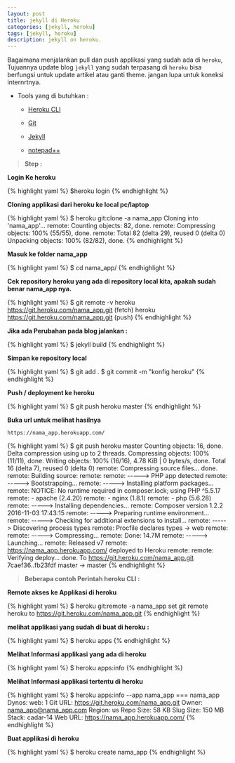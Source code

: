 ```yaml
---
layout: post
title: jekyll di Heroku
categories: [jekyll, heroku]
tags: [jekyll, heroku]
description: jekyll on heroku.
---
```

Bagaimana menjalankan pull dan push applikasi yang sudah ada di `heroku`, Tujuannya update blog `jekyll` yang sudah terpasang di `heroku` bisa berfungsi untuk update artikel atau ganti theme. jangan lupa untuk koneksi internrtnya.

- Tools yang di butuhkan :

	- [Heroku CLI][heroku-CLI]

	- [Git][G-it]

	- [Jekyll][jeky-ll]

	- [notepad++][note-pad]

>**Step :**

**Login Ke heroku**

{% highlight yaml %}
$heroku login
{% endhighlight %}

**Cloning applikasi dari heroku ke local pc/laptop**

{% highlight yaml %}
$ heroku git:clone -a nama_app
Cloning into 'nama_app'...
remote: Counting objects: 82, done.
remote: Compressing objects: 100% (55/55), done.
remote: Total 82 (delta 29), reused 0 (delta 0)
Unpacking objects: 100% (82/82), done.
{% endhighlight %}

**Masuk ke folder nama_app**

{% highlight yaml %}
$ cd nama_app/
{% endhighlight %}

**Cek repository heroku yang ada di repository local kita, apakah sudah benar nama_app nya.**

{% highlight yaml %}
$ git remote -v
heroku  https://git.heroku.com/nama_app.git (fetch)
heroku  https://git.heroku.com/nama_app.git (push)
{% endhighlight %}

**Jika ada Perubahan pada blog jalankan :**

{% highlight yaml %}
$ jekyll build
{% endhighlight %}

**Simpan ke repository local**

{% highlight yaml %}
$ git add .
$ git commit -m "konfig heroku"
{% endhighlight %}

**Push / deployment ke heroku**

{% highlight yaml %}
$ git push heroku master
{% endhighlight %}

**Buka url untuk melihat hasilnya**

`https://nama_app.herokuapp.com/`

{% highlight yaml %}
$ git push heroku master
Counting objects: 16, done.
Delta compression using up to 2 threads.
Compressing objects: 100% (11/11), done.
Writing objects: 100% (16/16), 4.78 KiB | 0 bytes/s, done.
Total 16 (delta 7), reused 0 (delta 0)
remote: Compressing source files... done.
remote: Building source:
remote:
remote: -----> PHP app detected
remote: -----> Bootstrapping...
remote: -----> Installing platform packages...
remote:        NOTICE: No runtime required in composer.lock; using PHP ^5.5.17
remote:        - apache (2.4.20)
remote:        - nginx (1.8.1)
remote:        - php (5.6.28)
remote: -----> Installing dependencies...
remote:        Composer version 1.2.2 2016-11-03 17:43:15
remote: -----> Preparing runtime environment...
remote: -----> Checking for additional extensions to install...
remote: -----> Discovering process types
remote:        Procfile declares types -> web
remote:
remote: -----> Compressing...
remote:        Done: 14.7M
remote: -----> Launching...
remote:        Released v7
remote:        https://nama_app.herokuapp.com/ deployed to Heroku
remote:
remote: Verifying deploy... done.
To https://git.heroku.com/nama_app.git
7caef36..fb23fdf  master -> master
{% endhighlight %}

>**Beberapa contoh Perintah heroku CLI :**

**Remote akses ke Applikasi di heroku**

{% highlight yaml %}
$ heroku git:remote -a nama_app
set git remote heroku to https://git.heroku.com/nama_app.git
{% endhighlight %}

**melihat applikasi yang sudah di buat di heroku :**

{% highlight yaml %}
$ heroku apps
{% endhighlight %}

**Melihat Informasi applikasi yang ada di heroku**

{% highlight yaml %}
$ heroku apps:info
{% endhighlight %}

**Melihat Informasi applikasi tertentu di heroku**

{% highlight yaml %}
$ heroku apps:info --app nama_app
=== nama_app
Dynos:         web: 1
Git URL:       https://git.heroku.com/nama_app.git
Owner:         nama_app@nama_app.com
Region:        us
Repo Size:     58 KB
Slug Size:     150 MB
Stack:         cadar-14
Web URL:       https://nama_app.herokuapp.com/
{% endhighlight %}

**Buat applikasi di heroku**

{% highlight yaml %}
$ heroku create nama_app
{% endhighlight %}


[heroku-CLI]: https://s3.amazonaws.com/assets.heroku.com/heroku-toolbelt/heroku-toolbelt.exe
[G-it]: https://git-scm.com/download/win
[jeky-ll]: https://jekyllrb.com/docs/installation/
[note-pad]: https://notepad-plus-plus.org/